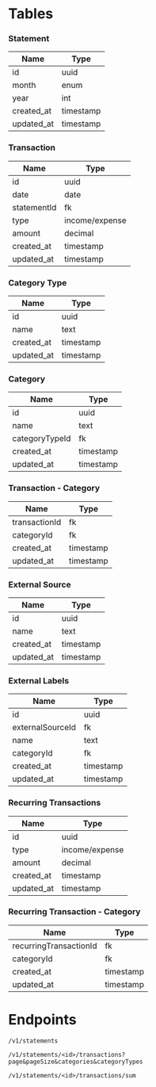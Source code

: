 # Tables

### Statement

| Name       | Type      |
|------------|-----------|
| id         | uuid      |
| month      | enum      |
| year       | int       |
| created_at | timestamp |
| updated_at | timestamp |

### Transaction

| Name        | Type           |
|-------------|----------------|
| id          | uuid           |
| date        | date           |
| statementId | fk             |
| type        | income/expense |
| amount      | decimal        |
| created_at  | timestamp      |
| updated_at  | timestamp      |

### Category Type

| Name       | Type      |
|------------|-----------|
| id         | uuid      |
| name       | text      |
| created_at | timestamp |
| updated_at | timestamp |

### Category

| Name           | Type      |
|----------------|-----------|
| id             | uuid      |
| name           | text      |
| categoryTypeId | fk        |
| created_at     | timestamp |
| updated_at     | timestamp |

### Transaction - Category

| Name          | Type      |
|---------------|-----------|
| transactionId | fk        |
| categoryId    | fk        |
| created_at    | timestamp |
| updated_at    | timestamp |

### External Source

| Name       | Type      |
|------------|-----------|
| id         | uuid      |
| name       | text      |
| created_at | timestamp |
| updated_at | timestamp |

### External Labels

| Name             | Type      |
|------------------|-----------|
| id               | uuid      |
| externalSourceId | fk        |
| name             | text      |
| categoryId       | fk        |
| created_at       | timestamp |
| updated_at       | timestamp |

### Recurring Transactions

| Name       | Type           |
|------------|----------------|
| id         | uuid           |
| type       | income/expense |
| amount     | decimal        |
| created_at | timestamp      |
| updated_at | timestamp      |

### Recurring Transaction - Category

| Name                   | Type      |
|------------------------|-----------|
| recurringTransactionId | fk        |
| categoryId             | fk        |
| created_at             | timestamp |
| updated_at             | timestamp |

# Endpoints

`/v1/statements`

`/v1/statements/<id>/transactions?page&pageSize&categories&categoryTypes`

`/v1/statements/<id>/transactions/sum`